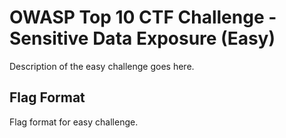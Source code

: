 # OWASP Top 10 CTF Challenge - Sensitive Data Exposure (Easy)
Description of the easy challenge goes here.

## Flag Format
Flag format for easy challenge.
